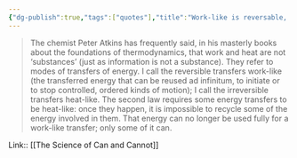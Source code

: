 ```yaml
---
{"dg-publish":true,"tags":["quotes"],"title":"Work-like is reversable, heat-like is irreversable","date":"2021-09-27T12:52:00+03:00","modified_at":"2022-07-04T20:37:25+03:00","permalink":"/quotes/202109271252/","dgHomeLink":false,"dgPassFrontmatter":true}
---
```



> The chemist Peter Atkins has frequently said, in his masterly books about the foundations of thermodynamics, that work and heat are not ‘substances’ (just as information is not a substance). They refer to modes of transfers of energy. I call the reversible transfers work-like (the transferred energy that can be reused ad infinitum, to initiate or to stop controlled, ordered kinds of motion); I call the irreversible transfers heat-like. The second law requires some energy transfers to be heat-like: once they happen, it is impossible to recycle some of the energy involved in them. That energy can no longer be used fully for a work-like transfer; only some of it can.

Link:: [[The Science of Can and Cannot]]
